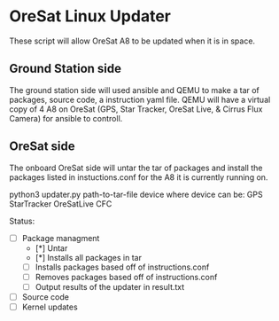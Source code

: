 # OreSat Linux Updater
These script will allow OreSat A8 to be updated when it is in space.

## Ground Station side
The ground station side will used ansible and QEMU to make a tar of packages, source code, a instruction yaml file. QEMU will have a virtual copy of 4 A8 on OreSat (GPS, Star Tracker, OreSat Live, & Cirrus Flux Camera) for ansible to controll. 

## OreSat side
The onboard OreSat side will untar the tar of packages and install the packages listed in instuctions.conf for the A8 it is currently running on.

python3 updater.py path-to-tar-file device
where device can be:
    GPS
    StarTracker
    OreSatLive
    CFC

Status:
- [ ] Package managment
    - [*] Untar
    - [*] Installs all packages in tar
    - [ ] Installs packages based off of instructions.conf
    - [ ] Removes packages based off of instructions.conf
    - [ ] Output results of the updater in result.txt
- [ ] Source code
- [ ] Kernel updates
